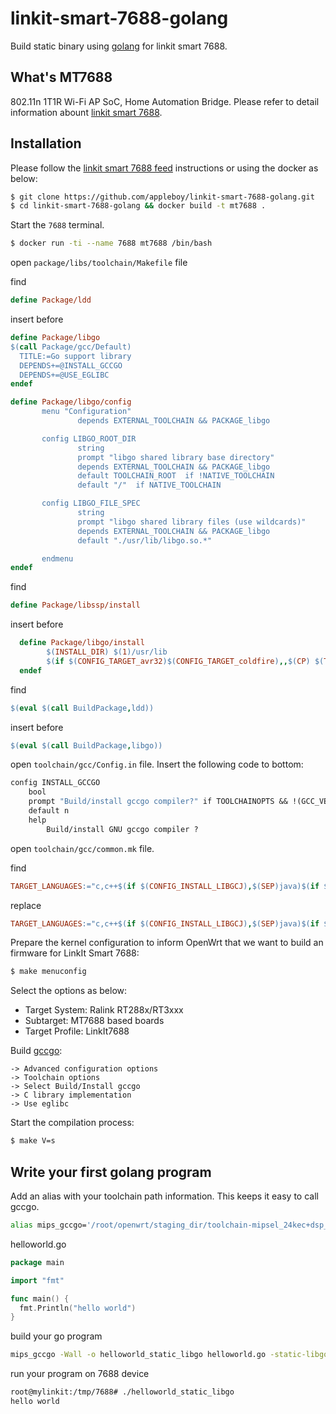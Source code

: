 # linkit-smart-7688-golang

Build static binary using [golang](https://golang.org/) for linkit smart 7688.

## What's MT7688

802.11n 1T1R Wi-Fi AP SoC, Home Automation Bridge. Please refer to detail information abount [linkit smart 7688](http://www.mediatek.com/en/products/connectivity/wifi/home-network/wifi-ap/mt7688ka/).

## Installation

Please follow the [linkit smart 7688 feed](https://github.com/MediaTek-Labs/linkit-smart-7688-feed) instructions or using the docker as below:

```bash
$ git clone https://github.com/appleboy/linkit-smart-7688-golang.git
$ cd linkit-smart-7688-golang && docker build -t mt7688 .
```

Start the `7688` terminal.

```bash
$ docker run -ti --name 7688 mt7688 /bin/bash
```

open `package/libs/toolchain/Makefile` file

find

```makefile
define Package/ldd
```

insert before

```makefile
define Package/libgo
$(call Package/gcc/Default)
  TITLE:=Go support library
  DEPENDS+=@INSTALL_GCCGO
  DEPENDS+=@USE_EGLIBC
endef

define Package/libgo/config
       menu "Configuration"
               depends EXTERNAL_TOOLCHAIN && PACKAGE_libgo

       config LIBGO_ROOT_DIR
               string
               prompt "libgo shared library base directory"
               depends EXTERNAL_TOOLCHAIN && PACKAGE_libgo
               default TOOLCHAIN_ROOT  if !NATIVE_TOOLCHAIN
               default "/"  if NATIVE_TOOLCHAIN

       config LIBGO_FILE_SPEC
               string
               prompt "libgo shared library files (use wildcards)"
               depends EXTERNAL_TOOLCHAIN && PACKAGE_libgo
               default "./usr/lib/libgo.so.*"

       endmenu
endef
```

find

```makefile
define Package/libssp/install
```

insert before

```makefile
  define Package/libgo/install
        $(INSTALL_DIR) $(1)/usr/lib
        $(if $(CONFIG_TARGET_avr32)$(CONFIG_TARGET_coldfire),,$(CP) $(TOOLCHAIN_DIR)/lib/libgo.so.* $(1)/usr/lib/)
  endef
```

find

```makefile
$(eval $(call BuildPackage,ldd))
```

insert before

```makefile
$(eval $(call BuildPackage,libgo))
```

open `toolchain/gcc/Config.in` file. Insert the following code to bottom:

```makefile
config INSTALL_GCCGO
    bool
    prompt "Build/install gccgo compiler?" if TOOLCHAINOPTS && !(GCC_VERSION_4_6 || GCC_VERSION_4_6_LINARO)
    default n
    help
        Build/install GNU gccgo compiler ?
```

open `toolchain/gcc/common.mk` file.

find

```makefile
TARGET_LANGUAGES:="c,c++$(if $(CONFIG_INSTALL_LIBGCJ),$(SEP)java)$(if $(CONFIG_INSTALL_GFORTRAN),$(SEP)fortran)"
```

replace

```makefile
TARGET_LANGUAGES:="c,c++$(if $(CONFIG_INSTALL_LIBGCJ),$(SEP)java)$(if $(CONFIG_INSTALL_GFORTRAN),$(SEP)fortran)$(if $(CONFIG_INSTALL_GCCGO),$(SEP)go)"
```

Prepare the kernel configuration to inform OpenWrt that we want to build an firmware for LinkIt Smart 7688:

```bash
$ make menuconfig
```

Select the options as below:

* Target System: Ralink RT288x/RT3xxx
* Subtarget: MT7688 based boards
* Target Profile: LinkIt7688

Build [gccgo](https://golang.org/doc/install/gccgo):

```
-> Advanced configuration options
-> Toolchain options
-> Select Build/Install gccgo
-> C library implementation
-> Use eglibc
```

Start the compilation process:

```bash
$ make V=s
```

## Write your first golang program

Add an alias with your toolchain path information. This keeps it easy to call gccgo.

```bash
alias mips_gccgo='/root/openwrt/staging_dir/toolchain-mipsel_24kec+dsp_gcc-4.8-linaro_glibc-2.19/bin/mipsel-openwrt-linux-gccgo -Wl,-R,/root/openwrt/staging_dir/toolchain-mipsel_24kec+dsp_gcc-4.8-linaro_glibc-2.19/lib/gcc/mipsel-openwrt-linux-gnu/4.8.3 -L /root/openwrt/staging_dir/toolchain-mipsel_24kec+dsp_gcc-4.8-linaro_glibc-2.19/lib'
```

helloworld.go

```go
package main

import "fmt"

func main() {
  fmt.Println("hello world")
}
```

build your go program

```bash
mips_gccgo -Wall -o helloworld_static_libgo helloworld.go -static-libgo
```

run your program on 7688 device

```bash
root@mylinkit:/tmp/7688# ./helloworld_static_libgo
hello world
```
